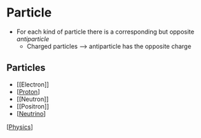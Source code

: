# Particle

- For each kind of particle there is a corresponding but opposite _antiparticle_
  - Charged particles --> antiparticle has the opposite charge

## Particles

- [[Electron]]
- [[Proton]]
- [[Neutron]]
- [[Positron]]
- [[Neutrino]]

[[Physics]]

[//begin]: # "Autogenerated link references for markdown compatibility"
[Proton]: proton "Proton"
[Neutrino]: neutrino "Neutrino"
[Physics]: physics "Physics"
[//end]: # "Autogenerated link references"